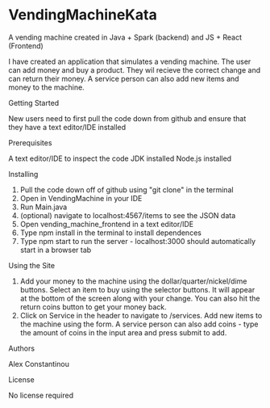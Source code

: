 # VendingMachineKata
A vending machine created in Java + Spark (backend) and JS + React (Frontend)

I have created an application that simulates a vending machine. The user can add money and buy a product. They wil recieve the correct change and can return their money. A service person can also add new items and money to the machine.

Getting Started

New users need to first pull the code down from github and ensure that they have a text editor/IDE installed

Prerequisites

A text editor/IDE to inspect the code
JDK installed
Node.js installed

Installing
1. Pull the code down off of github using "git clone" in the terminal
2. Open in VendingMachine in your IDE
3. Run Main.java
4. (optional) navigate to localhost:4567/items to see the JSON data
5. Open vending_machine_frontend in a text editor/IDE
6. Type npm install in the terminal to install dependences
7. Type npm start to run the server - localhost:3000 should automatically start in a browser tab

Using the Site
1. Add your money to the machine using the dollar/quarter/nickel/dime buttons. Select an item to buy using the selector buttons. It will appear at the bottom of the screen along with your change. You can also hit the return coins button to get your money back.
2. Click on Service in the header to navigate to /services. Add new items to the machine using the form. A service person can also add coins - type the amount of coins in the input area and press submit to add.

Authors

Alex Constantinou

License

No license required
